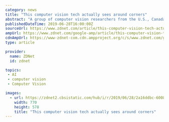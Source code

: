 ```yaml
---
category: news
title: "This computer vision tech actually sees around corners"
abstract: "A group of computer vision researchers from the U.S., Canada, and Europe have developed a technique to see around corners. It's the first time researchers have been able to capture shapes of curved objects using non-line-of-sight (NLOS) imaging techniques."
publishedDateTime: 2019-06-28T16:00:00Z
sourceUrl: https://www.zdnet.com/article/this-computer-vision-tech-actually-sees-around-corners/
ampUrl: https://www.zdnet.com/google-amp/article/this-computer-vision-tech-actually-sees-around-corners/
cdnAmpUrl: https://www-zdnet-com.cdn.ampproject.org/c/s/www.zdnet.com/google-amp/article/this-computer-vision-tech-actually-sees-around-corners/
type: article

provider:
  name: ZDNet
  id: zdnet

topics:
 - AI
 - computer vision
 - Computer Vision

images:
  - url: https://zdnet2.cbsistatic.com/hub/i/r/2019/06/28/2a16ddbc-6008-46c7-b229-1c54ce18b328/thumbnail/770x578/95d503c348842bf49fee1f74ba4fa511/corners-sight.jpg
    width: 770
    height: 578
    title: "This computer vision tech actually sees around corners"
---
```


